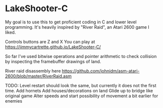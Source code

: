 # LakeShooter-C

My goal is to use this to get proficient coding in C and lower level programming. It's heavily inspired by "River Raid", an Atari 2600 game I liked.

Controls buttons are Z and X
You can play at https://jimmycartrette.github.io/LakeShooter-C/

So far I've used bitwise operations and pointer arithmetic to check collision by inspecting the framebuffer drawings of land.

River raid disassembly here
https://github.com/johnidm/asm-atari-2600/blob/master/RiverRaid.asm

TODO:
Level restart should look the same, but currently it does not the first time.
Add hornets
Add houses/decorations on land
Glide up to bridge like original game
Alter speeds and start possibility of movement a bit earlier for enemies